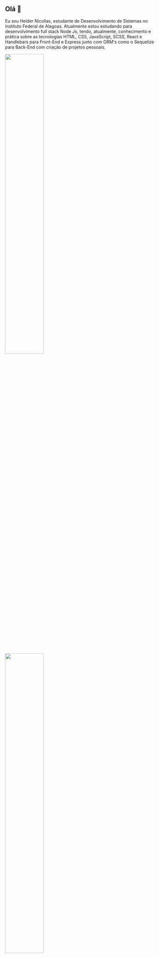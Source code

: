 ## Olá 👋

Eu sou Helder Nicollas, estudante de Desenvolvimento de Sistemas no Instituto Federal de Alagoas. Atualmente estou estudando para desenvolvimento full stack Node Js, tendo, atualmente, conhecimento e prática sobre as tecnologias HTML, CSS, JavaScript, SCSS, React e Handlebars para Front-End e Express junto com ORM's como o Sequelize para Back-End com criação de projetos pessoais.



<div style="display: inline_block;">
  <img height="50%" src="https://github-readme-stats.vercel.app/api?username=Helder-programer&show_icons=true&theme=dracula"/>
  <img height="50%" src="https://github-readme-stats.vercel.app/api/top-langs/?username=Helder-programer&layout=compact&theme=dracula"/>  
</div>
